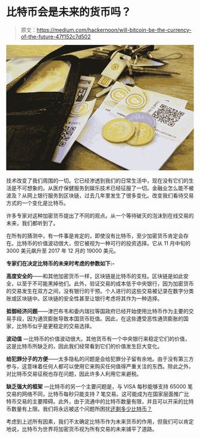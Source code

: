 # 比特币会是未来的货币吗？

> 原文：<https://medium.com/hackernoon/will-bitcoin-be-the-currency-of-the-future-47f152c7d502>

![](img/1f54c5de6d148bd04fda38a329a8b63a.png)

技术改变了我们周围的一切。它已经渗透到我们的日常生活中，现在没有它们的生活是不可想象的。从医疗保健服务到娱乐技术已经征服了一切。金融业怎么能不被波及？从网上银行服务到区块链，过去几年里发生了很多变化。改变我们看待交易方式的一个变化是比特币。

许多专家对这种加密货币提出了不同的观点。从一个等待破灭的泡沫到在线交易的未来，我们都听到了。

在所有的猜测中，有一件事是肯定的，即使没有比特币，至少加密货币肯定会存在。比特币的价值波动很大，但它被视为一种可行的投资选择。它从 11 月中旬的 3000 美元飙升至 2017 年 12 月的 19000 美元。

**专家们在决定比特币的未来时考虑的参数如下:-**

**高度安全的**——和其他加密货币一样，区块链是比特币的支柱。区块链是如此安全，以至于不可能黑掉他们。此外，验证交易的成本低于中央银行，因为加密货币的交易发生在双方之间，没有银行的干预。个人进行的这些交易被记录在数字分类账或区块链中。区块链的安全性甚至让银行考虑将其作为一种选择。

**抵御经济问题**——津巴布韦和委内瑞拉等国政府已经开始使用比特币作为主要的交易手段，因为通货膨胀导致本国货币贬值。因此，在这些遭受恶性通货膨胀的国家，比特币似乎是更稳定的交易选择。

**波动值** —比特币的价值波动很大。其他货币有一个中央银行来稳定它们的价值，这是比特币所缺乏的，因此我们经常看到它们的价值发生巨大变化。

**给犯罪分子的方便**——太多隐私的问题是会给犯罪分子留有余地。由于没有第三方参与，这意味着任何人都可以使用它来购买任何值得严重关注的东西。除此之外，对比特币交易征税也存在问题，因此许多人利用它来避税。

**缺乏强大的框架** —比特币的另一个主要问题是，与 VISA 每秒能够支持 65000 笔交易的网络不同，比特币每秒只能支持 7 笔交易。这可能成为在国家层面推广比特币交易的主要障碍。此外，由于流通中的比特币数量有限，并且可以开采的比特币数量有上限。我们将永远被这个问题所困扰[还剩多少比特币？](https://www.icegold.com/how-many-bitcoins-are-left/)

考虑到上述所有因素，我们不太确定比特币作为未来货币的作用，但我们可以肯定地说，比特币为世界将加密货币视为所有交易的未来铺平了道路。